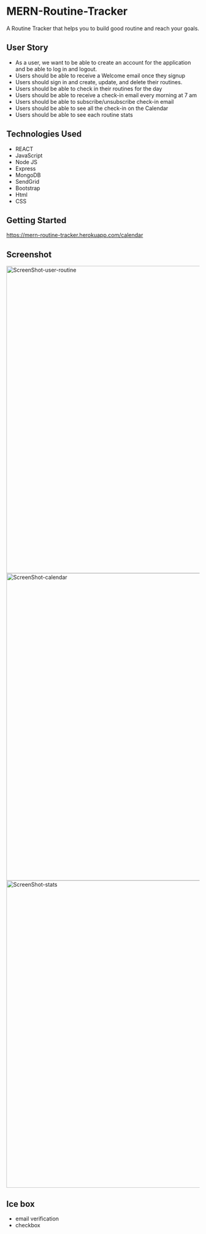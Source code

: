 # MERN-Routine-Tracker

A Routine Tracker that helps you to build good routine and reach your goals.

## User Story

- As a user, we want to be able to create an account for the application and be able to log in and logout.
- Users should be able to receive a Welcome email once they signup
- Users should sign in and create, update, and delete their routines.
- Users should be able to check in their routines for the day
- Users should be able to receive a check-in email every morning at 7 am
- Users should be able to subscribe/unsubscribe check-in email
- Users should be able to see all the check-in on the Calendar
- Users should be able to see each routine stats

## Technologies Used

- REACT
- JavaScript
- Node JS
- Express
- MongoDB
- SendGrid
- Bootstrap
- Html
- CSS

## Getting Started

https://mern-routine-tracker.herokuapp.com/calendar

## Screenshot

<img width="800" alt="ScreenShot-user-routine" src="https://user-images.githubusercontent.com/19142112/182234471-1966a18c-3f0e-4986-89fa-37cfd2ea076d.png">

<img width="800" alt="ScreenShot-calendar" src="https://user-images.githubusercontent.com/19142112/182234628-b7c7b9f8-1f3e-4959-ba7e-abbedf83a868.png">

<img width="800" alt="ScreenShot-stats" src="https://user-images.githubusercontent.com/19142112/182234683-35d9d6f6-eba6-4450-8372-b5b1ea359f29.png">


## Ice box

- email verification
- checkbox
